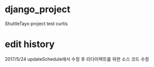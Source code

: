 # django_project
ShuttleTayo project
test curtis

# edit history
2017/5/24
updateSchedule에서 수정 후 리다이렉트를 위한 소스 코드 수정


